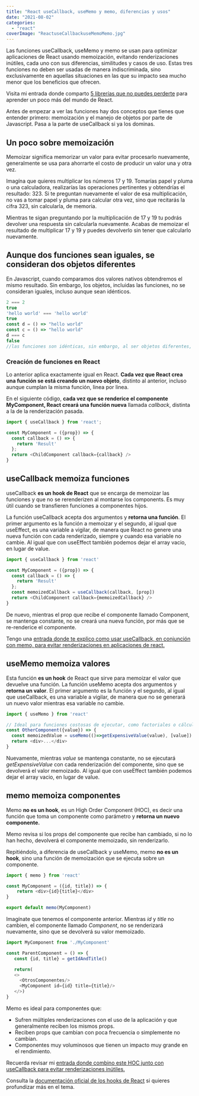 ```yaml
---
title: "React useCallback, useMemo y memo, diferencias y usos"
date: "2021-08-02"
categories: 
  - "react"
coverImage: "ReactuseCallbackuseMemoMemo.jpg"
---
```


Las funciones useCallback, useMemo y memo se usan para optimizar aplicaciones de React usando memoización, evitando renderizaciones inútiles, cada uno con sus diferencias, similitudes y casos de uso. Estas tres funciones no deben ser usadas de manera indiscriminada, sino exclusivamente en aquellas situaciones en las que su impacto sea mucho menor que los beneficios que ofrecen.

Visita mi entrada donde comparto [5 librerías que no puedes perderte](https://coffeebytes.dev/5-librerias-geniales-de-react-que-debes-conocer/) para aprender un poco más del mundo de React.

Antes de empezar a ver las funciones hay dos conceptos que tienes que entender primero: memoización y el manejo de objetos por parte de Javascript. Pasa a la parte de useCallback si ya los dominas.

## Un poco sobre memoización

Memoizar significa memorizar un valor para evitar procesarlo nuevamente, generalmente se usa para ahorrarte el costo de producir un valor una y otra vez.

Imagína que quieres multiplicar los números 17 y 19. Tomarías papel y pluma o una calculadora, realizarías las operaciones pertinentes y obtendrías el resultado: 323. Si te preguntan nuevamente el valor de esa multiplicación, no vas a tomar papel y pluma para calcular otra vez, sino que recitarás la cifra 323, sin calcularla, de memoria.

Mientras te sigan preguntando por la multiplicación de 17 y 19 tu podrás devolver una respuesta sin calcularla nuevamente. Acabas de memoizar el resultado de multiplicar 17 y 19 y puedes devolverlo sin tener que calcularlo nuevamente.

## Aunque dos funciones sean iguales, se consideran dos objetos diferentes

En Javascript, cuando comparamos dos valores nativos obtendremos el mismo resultado. Sin embargo, los objetos, incluidas las funciones, no se consideran iguales, incluso aunque sean idénticos.

```javascript
2 === 2
true
'hello world' === 'hello world'
true
const d = () => "hello world"
const c = () => "hello world"
d === c
false
//las funciones son idénticas, sin embargo, al ser objetos diferentes, no son iguales para JS
```

### Creación de funciones en React

Lo anterior aplica exactamente igual en React. **Cada vez que React crea una función se está creando un nuevo objeto**, distinto al anterior, incluso aunque cumplan la misma función, linea por linea.

En el siguiente código, **cada vez que se renderice el componente MyComponent, React creará una función nueva** llamada _callback_, distinta a la de la renderización pasada.

```javascript
import { useCallback } from 'react';

const MyComponent = ({prop}) => {
  const callback = () => {
    return 'Result'
  };
  return <ChildComponent callback={callback} />
}
```

## useCallback memoiza funciones

useCallback **es un hook de React** que se encarga de memoizar las funciones y que no se rerenderizen al montarse los components. Es muy útil cuando se transfieren funciones a componentes hijos.

La función useCallback acepta dos argumentos y **retorna una función**. El primer argumento es la función a memoizar y el segundo, al igual que useEffect, es una variable a vigilar, de manera que React no genere una nueva función con cada renderizado, siempre y cuando esa variable no cambie. Al igual que con useEffect también podemos dejar el array vacio, en lugar de value.

```javascript
import { useCallback } from 'react'

const MyComponent = ({prop}) => {
  const callback = () => {
    return 'Result'
  };
  const memoizedCallback = useCallback(callback, [prop])
  return <ChildComponent callback={memoizedCallback} />
}
```

De nuevo, mientras el prop que recibe el componente llamado Component, se mantenga constante, no se creará una nueva función, por más que se re-renderice el componente.

Tengo una [entrada donde te explico como usar useCallback, en conjunción con memo, para evitar renderizaciones en aplicaciones de react.](https://coffeebytes.dev/react-memo-y-usecallback-para-evitar-renderizaciones/)

## useMemo memoiza valores

Esta función **es un hook** de React que sirve para memoizar el valor que devuelve una función. La función useMemo acepta dos argumentos y **retorna un valor**. El primer argumento es la función y el segundo, al igual que useCallback, es una variable a vigilar, de manera que no se generará un nuevo valor mientras esa variable no cambie.

```javascript
import { useMemo } from 'react'

// Ideal para funciones costosas de ejecutar, como factoriales o cálculos complejos
const OtherComponent({value}) => {
  const memoizedValue = useMemo(()=>getExpensiveValue(value), [value])
  return <div>...</div>
}
```

Nuevamente, mientras _value_ se mantenga constante, no se ejecutará _getExpensiveValue_ con cada renderización del componente, sino que se devolverá el valor memoizado. Al igual que con useEffect también podemos dejar el array vacio, en lugar de value.

## memo memoiza componentes

Memo **no es un hook**, es un High Order Component (HOC), es decir una función que toma un componente como parámetro y **retorna un nuevo componente.**

Memo revisa si los props del componente que recibe han cambiado, si no lo han hecho, devolverá el componente memoizado, sin renderizarlo.

Repitiéndolo, a diferencia de useCallback y useMemo, memo **no es un hook**, sino una función de memoización que se ejecuta sobre un componente.

```javascript
import { memo } from 'react'

const MyComponent = ({id, title}) => {
    return <div>{id}{title}</div>
}

export default memo(MyComponent)
```

Imagínate que tenemos el componente anterior. Mientras _id_ y _title_ no cambien, el componente llamado _Component_, no se renderizará nuevamente, sino que se devolverá su valor memoizado.

```javascript
import MyComponent from './MyComponent'

const ParentComponent = () => {
   const {id, title} = getIdAndTitle()

   return(
   <>
     <OtrosComponentes/>
     <MyComponent id={id} title={title}/>
   </>)
}
```

Memo es ideal para componentes que:

- Sufren múltiples renderizaciones con el uso de la aplicación y que generalmente reciben los mismos props.
- Reciben props que cambian con poca frecuencia o simplemente no cambian.
- Componentes muy voluminosos que tienen un impacto muy grande en el rendimiento.

Recuerda revisar mi [entrada donde combino este HOC junto con useCallback para evitar renderizaciones inútiles.](https://coffeebytes.dev/react-memo-y-usecallback-para-evitar-renderizaciones/)

Consulta la [documentación oficial de los hooks de React](https://es.reactjs.org/docs/hooks-reference.html) si quieres profundizar más en el tema.
